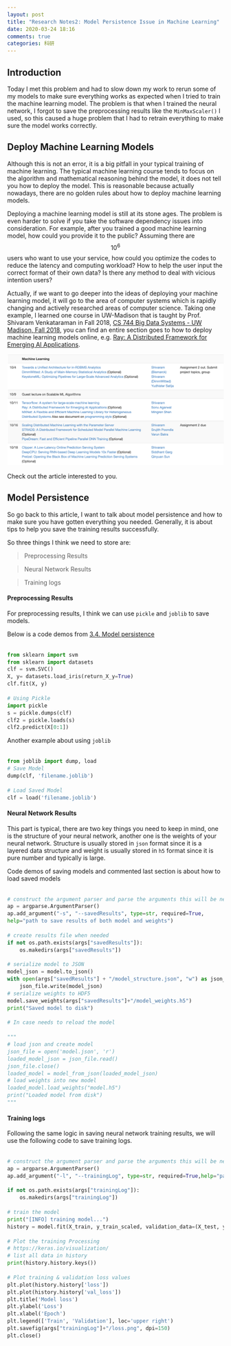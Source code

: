 ```yaml
---
layout: post
title: "Research Notes2: Model Persistence Issue in Machine Learning"
date: 2020-03-24 18:16
comments: true
categories: 科研
---
```


## Introduction

Today I met this problem and had to slow down my work to rerun some of my models to make sure everything works as expected when I tried to train the machine learning model. The problem is that when I trained the neural network, I forgot to save the preprocessing results like the `MinMaxScaler()` I used, so this caused a huge problem that I had to retrain everything to make sure the model works correctly. 

## Deploy Machine Learning Models

Although this is not an error, it is a big pitfall in your typical training of machine learning. The typical machine learning course tends to focus on the algorithm and mathematical reasoning behind the model, it does not tell you how to deploy the model. This is reasonable because actually nowadays, there are no golden rules about how to deploy machine learning models. 

Deploying a machine learning model is still at its stone ages. The problem is even harder to solve if you take the software dependency issues into consideration. For example, after you trained a good machine learning model, how could you provide it to the public? Assuming there are $$ 10^6 $$ users who want to use your service, how could you optimize the codes to reduce the latency and computing workload? How to help the user input the correct format of their own data? Is there any method to deal with vicious intention users? 

Actually, if we want to go deeper into the ideas of deploying your machine learning model, it will go to the area of computer systems which is rapidly changing and actively researched areas of computer science. Taking one example, I learned one course in UW-Madison that is taught by Prof. Shivaram Venkataraman in Fall 2018, [CS 744 Big Data Systems - UW Madison, Fall 2018](http://pages.cs.wisc.edu/~shivaram/cs744-fa18/), you can find an entire section goes to how to deploy machine learning models online, e.g. [Ray: A Distributed Framework for Emerging AI Applications](http://pages.cs.wisc.edu/~shivaram/cs744-readings/ray-arxiv.pdf).

![Deploy Machine Learning Models in CS 744](/images/MinMaxScaler/cs744.png)

Check out the article interested to you. 

## Model Persistence

So go back to this article, I want to talk about model persistence and how to make sure you have gotten everything you needed. Generally, it is about tips to help you save the training results successfully.

So three things I think we need to store are:

> Preprocessing Results 

> Neural Network Results

> Training logs

#### Preprocessing Results 

For preprocessing results, I think we can use `pickle` and `joblib` to save models.

Below is a code demos from [3.4. Model persistence](https://scikit-learn.org/stable/modules/model_persistence.html)

```python

from sklearn import svm
from sklearn import datasets
clf = svm.SVC()
X, y= datasets.load_iris(return_X_y=True)
clf.fit(X, y)

# Using Pickle
import pickle
s = pickle.dumps(clf)
clf2 = pickle.loads(s)
clf2.predict(X[0:1])

```

Another example about using `joblib`

```python

from joblib import dump, load
# Save Model
dump(clf, 'filename.joblib')

# Load Saved Model
clf = load('filename.joblib') 

```

####  Neural Network Results

This part is typical, there are two key things you need to keep in mind, one is the structure of your neural network, another one is the weights of your neural network. Structure is usually stored in `json` format since it is a layered data structure and weight is usually stored in `h5` format since it is pure number and typically is large. 

Code demos of saving models and commented last section is about how to load saved models

```python

# construct the argument parser and parse the arguments this will be needed for saving results in a different folder
ap = argparse.ArgumentParser()
ap.add_argument("-s", "--savedResults", type=str, required=True,
help="path to save results of both model and weights")

# create results file when needed
if not os.path.exists(args["savedResults"]):
    os.makedirs(args["savedResults"])

# serialize model to JSON
model_json = model.to_json()
with open(args["savedResults"] + "/model_structure.json", "w") as json_file:
    json_file.write(model_json)
# serialize weights to HDF5
model.save_weights(args["savedResults"]+"/model_weights.h5")
print("Saved model to disk")

# In case needs to reload the model

"""
# load json and create model
json_file = open('model.json', 'r')
loaded_model_json = json_file.read()
json_file.close()
loaded_model = model_from_json(loaded_model_json)
# load weights into new model
loaded_model.load_weights("model.h5")
print("Loaded model from disk")
"""

```

#### Training logs

Following the same logic in saving neural network training results, we will use the following code to save training logs.

```python

# construct the argument parser and parse the arguments this will be needed for saving results in a different folder
ap = argparse.ArgumentParser()
ap.add_argument("-l", "--trainingLog", type=str, required=True,help="path to save training logs and metrics curves")

if not os.path.exists(args["trainingLog"]):
    os.makedirs(args["trainingLog"])

# train the model
print("[INFO] training model...")
history = model.fit(X_train, y_train_scaled, validation_data=(X_test, y_test_scaled), epochs=300, batch_size=64)

# Plot the training Processing
# https://keras.io/visualization/
# list all data in history
print(history.history.keys())

# Plot training & validation loss values
plt.plot(history.history['loss'])
plt.plot(history.history['val_loss'])
plt.title('Model loss')
plt.ylabel('Loss')
plt.xlabel('Epoch')
plt.legend(['Train', 'Validation'], loc='upper right')
plt.savefig(args["trainingLog"]+"/loss.png", dpi=150)
plt.close()

```